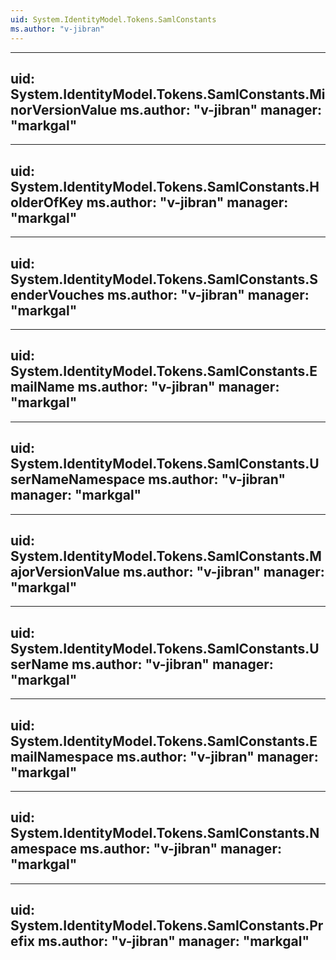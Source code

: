 ```yaml
---
uid: System.IdentityModel.Tokens.SamlConstants
ms.author: "v-jibran"
---
```


---
uid: System.IdentityModel.Tokens.SamlConstants.MinorVersionValue
ms.author: "v-jibran"
manager: "markgal"
---

---
uid: System.IdentityModel.Tokens.SamlConstants.HolderOfKey
ms.author: "v-jibran"
manager: "markgal"
---

---
uid: System.IdentityModel.Tokens.SamlConstants.SenderVouches
ms.author: "v-jibran"
manager: "markgal"
---

---
uid: System.IdentityModel.Tokens.SamlConstants.EmailName
ms.author: "v-jibran"
manager: "markgal"
---

---
uid: System.IdentityModel.Tokens.SamlConstants.UserNameNamespace
ms.author: "v-jibran"
manager: "markgal"
---

---
uid: System.IdentityModel.Tokens.SamlConstants.MajorVersionValue
ms.author: "v-jibran"
manager: "markgal"
---

---
uid: System.IdentityModel.Tokens.SamlConstants.UserName
ms.author: "v-jibran"
manager: "markgal"
---

---
uid: System.IdentityModel.Tokens.SamlConstants.EmailNamespace
ms.author: "v-jibran"
manager: "markgal"
---

---
uid: System.IdentityModel.Tokens.SamlConstants.Namespace
ms.author: "v-jibran"
manager: "markgal"
---

---
uid: System.IdentityModel.Tokens.SamlConstants.Prefix
ms.author: "v-jibran"
manager: "markgal"
---
